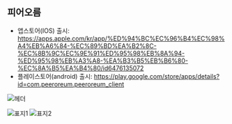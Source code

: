 ## 피어오름

- 앱스토어(IOS) 출시: https://apps.apple.com/kr/app/%ED%94%BC%EC%96%B4%EC%98%A4%EB%A6%84-%EC%89%BD%EA%B2%8C-%EC%8B%9C%EC%9E%91%ED%95%98%EB%8A%94-%ED%95%98%EB%A3%A8-%EA%B3%B5%EB%B6%80-%EC%8A%B5%EA%B4%80/id6476135072
- 플레이스토어(android) 출시: https://play.google.com/store/apps/details?id=com.peeroreum.peeroreum_client

![헤더](https://github.com/user-attachments/assets/3c76f0e0-9e47-440b-b7ac-260dc04a0b36)

![표지1](https://github.com/user-attachments/assets/e29b509e-5e16-45fd-bf70-947ef6b4a115)
![표지2](https://github.com/user-attachments/assets/8da7986f-a7f9-4584-a400-bfa585289d68)

